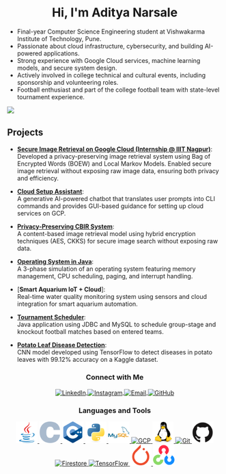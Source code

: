 <h1 align="center">Hi, I'm Aditya Narsale</h1>

- Final-year Computer Science Engineering student at Vishwakarma Institute of Technology, Pune.
- Passionate about cloud infrastructure, cybersecurity, and building AI-powered applications.
- Strong experience with Google Cloud services, machine learning models, and secure system design.
- Actively involved in college technical and cultural events, including sponsorship and volunteering roles.
- Football enthusiast and part of the college football team with state-level tournament experience.

<img src="https://user-images.githubusercontent.com/74038190/212284115-f47cd8ff-2ffb-4b04-b5bf-4d1c14c0247f.gif" width="1000px"/>

## Projects

- [**Secure Image Retrieval on Google Cloud (Internship @ IIIT Nagpur)**](https://github.com/narsale17/CBIR-using-Markov-BoW-Models):  
  Developed a privacy-preserving image retrieval system using Bag of Encrypted Words (BOEW) and Local Markov Models. 
  Enabled secure image retrieval without exposing raw image data, ensuring both privacy and efficiency.

- [**Cloud Setup Assistant**](https://github.com/narsale17/Cloud-Setup-AI-Assistant):  
  A generative AI-powered chatbot that translates user prompts into CLI commands and provides GUI-based guidance for setting up cloud services on GCP.

- [**Privacy-Preserving CBIR System**](https://github.com/narsale17/CBIR-using-Hybrid-Encryption):  
  A content-based image retrieval model using hybrid encryption techniques (AES, CKKS) for secure image search without exposing raw data.

- [**Operating System in Java**](https://github.com/narsale17/Operating-System-Simulation-in-Java):  
  A 3-phase simulation of an operating system featuring memory management, CPU scheduling, paging, and interrupt handling.

- [**Smart Aquarium IoT + Cloud**]:  
  Real-time water quality monitoring system using sensors and cloud integration for smart aquarium automation.

- [**Tournament Scheduler**](https://github.com/narsale17/Tournament-Scheduler):  
  Java application using JDBC and MySQL to schedule group-stage and knockout football matches based on entered teams.

- [**Potato Leaf Disease Detection**](https://github.com/narsale17/Potato-Leaf-Disease-Detection):  
  CNN model developed using TensorFlow to detect diseases in potato leaves with 99.12% accuracy on a Kaggle dataset.

<h3 align="center">Connect with Me</h3>
<p align="center">
  <a href="https://www.linkedin.com/in/aditya-narsale/" target="_blank">
    <img align="center" src="https://raw.githubusercontent.com/rahuldkjain/github-profile-readme-generator/master/src/images/icons/Social/linked-in-alt.svg" alt="LinkedIn" height="30" width="40" />
  </a>
  <a href="https://www.instagram.com/narsale._/" target="_blank">
    <img align="center" src="https://raw.githubusercontent.com/rahuldkjain/github-profile-readme-generator/master/src/images/icons/Social/instagram.svg" alt="Instagram" height="30" width="40" />
  </a>
  <a href="mailto:adinarsale@gmail.com" target="_blank">
    <img align="center" src="https://github.com/TheDudeThatCode/TheDudeThatCode/raw/master/Assets/Gmail.svg" alt="Email" height="30" width="40" />
  </a>
  <a href="https://github.com/narsale17" target="_blank">
    <img align="center" src="https://cdn.jsdelivr.net/gh/devicons/devicon/icons/github/github-original.svg" alt="GitHub" height="30" width="40" />
  </a>
</p>



<h3 align="center">Languages and Tools</h3>
<p align="center">
  <!-- Programming Languages -->
  <a href="https://www.java.com/" target="_blank" rel="noreferrer">
    <img src="https://raw.githubusercontent.com/devicons/devicon/master/icons/java/java-original.svg" alt="Java" width="50" height="50"/>
  </a>
  <a href="https://www.cprogramming.com/" target="_blank" rel="noreferrer">
    <img src="https://raw.githubusercontent.com/devicons/devicon/master/icons/c/c-original.svg" alt="C" width="50" height="50"/>
  </a>
  <a href="https://www.cplusplus.com/" target="_blank" rel="noreferrer">
    <img src="https://raw.githubusercontent.com/devicons/devicon/master/icons/cplusplus/cplusplus-original.svg" alt="C++" width="50" height="50"/>
  </a>
  <a href="https://www.python.org/" target="_blank" rel="noreferrer">
    <img src="https://raw.githubusercontent.com/devicons/devicon/master/icons/python/python-original.svg" alt="Python" width="50" height="50"/>
  </a>
  <a href="https://www.mysql.com/" target="_blank" rel="noreferrer">
    <img src="https://raw.githubusercontent.com/devicons/devicon/master/icons/mysql/mysql-original-wordmark.svg" alt="MySQL" width="50" height="50"/>
  </a>
  <a href="https://cloud.google.com/" target="_blank" rel="noreferrer">
    <img src="https://www.vectorlogo.zone/logos/google_cloud/google_cloud-icon.svg" alt="GCP" width="50" height="50"/>
  </a>
  <a href="https://www.linux.org/" target="_blank" rel="noreferrer">
    <img src="https://raw.githubusercontent.com/devicons/devicon/master/icons/linux/linux-original.svg" alt="Linux" width="50" height="50"/>
  </a>
  <a href="https://git-scm.com/" target="_blank" rel="noreferrer">
    <img src="https://www.vectorlogo.zone/logos/git-scm/git-scm-icon.svg" alt="Git" width="50" height="50"/>
  </a>
  <a href="https://github.com/" target="_blank" rel="noreferrer">
    <img src="https://raw.githubusercontent.com/devicons/devicon/master/icons/github/github-original.svg" alt="GitHub" width="50" height="50"/>
  </a>
  <a href="https://firebase.google.com/" target="_blank" rel="noreferrer">
    <img src="https://www.vectorlogo.zone/logos/firebase/firebase-icon.svg" alt="Firestore" width="50" height="50"/>
  </a>
  <a href="https://www.tensorflow.org/" target="_blank" rel="noreferrer">
    <img src="https://www.vectorlogo.zone/logos/tensorflow/tensorflow-icon.svg" alt="TensorFlow" width="50" height="50"/>
  </a>
  <a href="https://pytorch.org/" target="_blank" rel="noreferrer">
    <img src="https://raw.githubusercontent.com/devicons/devicon/master/icons/pytorch/pytorch-original.svg" alt="PyTorch" width="50" height="50"/>
  </a>
  <a href="https://opencv.org/" target="_blank" rel="noreferrer">
    <img src="https://raw.githubusercontent.com/devicons/devicon/master/icons/opencv/opencv-original.svg" alt="OpenCV" width="50" height="50"/>
  </a>
</p>

